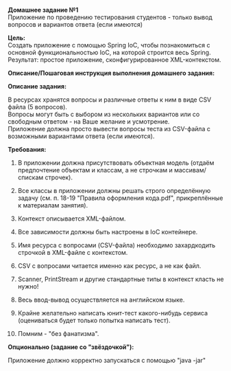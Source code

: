 **Домашнее задание №1**  
Приложение по проведению тестирования студентов - только вывод вопросов и вариантов ответа (если имеются)

**Цель:**  
Создать приложение с помощью Spring IoC, чтобы познакомиться с основной функциональностью IoC, на которой строится весь
Spring.
Результат: простое приложение, сконфигурированное XML-контекстом.

**Описание/Пошаговая инструкция выполнения домашнего задания:**

**Описание задания:**

В ресурсах хранятся вопросы и различные ответы к ним в виде CSV файла (5 вопросов).  
Вопросы могут быть с выбором из нескольких вариантов или со свободным ответом - на Ваше желание и усмотрение.  
Приложение должна просто вывести вопросы теста из CSV-файла с возможными вариантами ответа (если имеются).

**Требования:**

1. В приложении должна присутствовать объектная модель (отдаём предпочтение объектам и классам, а не строчкам и
   массивам/спискам строчек).

2. Все классы в приложении должны решать строго определённую задачу (см. п. 18-19 "Правила оформления кода.pdf",
   прикреплённые к материалам занятия).
3. Контекст описывается XML-файлом.
4. Все зависимости должны быть настроены в IoC контейнере.
5. Имя ресурса с вопросами (CSV-файла) необходимо захардкодить строчкой в XML-файле с контекстом.
6. CSV с вопросами читается именно как ресурс, а не как файл.
7. Scanner, PrintStream и другие стандартные типы в контекст класть не нужно!
8. Весь ввод-вывод осуществляется на английском языке.
9. Крайне желательно написать юнит-тест какого-нибудь сервиса (оцениваться будет только попытка написать тест).
10. Помним - "без фанатизма".

**Опционально (задание со "звёздочкой"):**

Приложение должно корректно запускаться с помощью "java -jar"